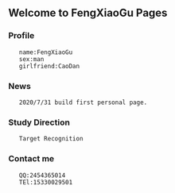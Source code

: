 
## Welcome to FengXiaoGu Pages

### Profile
       name:FengXiaoGu
       sex:man
       girlfriend:CaoDan
    
### News
       2020/7/31 build first personal page.
    
### Study Direction
       Target Recognition
    
### Contact me
       QQ:2454365014
       TEl:15330029501


